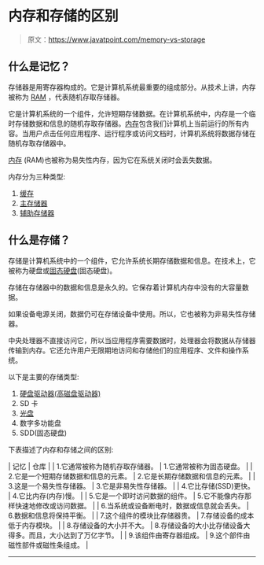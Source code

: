 # 内存和存储的区别

> 原文：<https://www.javatpoint.com/memory-vs-storage>

## 什么是记忆？

存储器是用寄存器构成的。它是计算机系统最重要的组成部分。从技术上讲，内存被称为 [RAM](https://www.javatpoint.com/ram-full-form) ，代表随机存取存储器。

它是计算机系统的一个组件，允许短期存储数据。在计算机系统中，内存是一个临时存储数据和信息的随机存取存储器。[内存](https://www.javatpoint.com/ram)包含我们计算机上当前运行的所有内容。当用户点击任何应用程序、运行程序或访问文档时，计算机系统将数据存储在随机存取存储器中。

[内存](https://www.javatpoint.com/computer-memory) (RAM)也被称为易失性内存，因为它在系统关闭时会丢失数据。

内存分为三种类型:

1.  [缓存](https://www.javatpoint.com/cache-memory)
2.  [主存储器](https://www.javatpoint.com/primary-memory)
3.  [辅助存储器](https://www.javatpoint.com/secondary-memory)

## 什么是存储？

存储是计算机系统中的一个组件，它允许系统长期存储数据和信息。在技术上，它被称为硬盘或[固态硬盘](ssd)(固态硬盘)。

存储在存储器中的数据和信息是永久的。它保存着计算机内存中没有的大容量数据。

如果设备电源关闭，数据仍可在存储设备中使用。所以，它也被称为非易失性存储器。

中央处理器不直接访问它，所以当应用程序需要数据时，处理器会将数据从存储器传输到内存。它还允许用户无限期地访问和存储他们的应用程序、文件和操作系统。

以下是主要的存储类型:

1.  [硬盘驱动器(高磁盘驱动器)](hdd)
2.  SD 卡
3.  [光盘](https://www.javatpoint.com/cd)
4.  数字多功能盘
5.  SDD(固态硬盘)

下表描述了内存和存储之间的区别:

| 记忆 | 仓库 |
| 1.它通常被称为随机存取存储器。 | 1.它通常被称为固态硬盘。 |
| 2.它是一个短期存储数据和信息的元素。 | 2.它是长期存储数据和信息的元素。 |
| 3.这是一个易失性存储器。 | 3.它是非易失性存储器。 |
| 4.它比存储(SSD)更快。 | 4.它比内存(内存)慢。 |
| 5.它是一个即时访问数据的组件。 | 5.它不能像内存那样快速地修改或访问数据。 |
| 6.当系统或设备断电时，数据或信息就会丢失。 | 6.数据和信息将保持平衡。 |
| 7.这个组件的模块比存储器贵。 | 7.存储设备的成本低于内存模块。 |
| 8.存储设备的大小并不大。 | 8.存储设备的大小比存储设备大得多。而且，大小达到了万亿字节。 |
| 9.该组件由寄存器组成。 | 9.这个部件由磁性部件或磁性条组成。 |

* * *